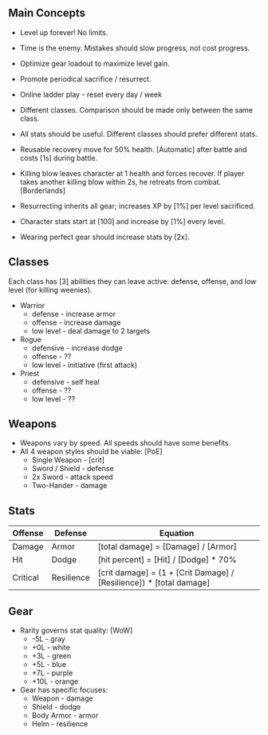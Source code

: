 ## Main Concepts

* Level up forever! No limits.
* Time is the enemy. Mistakes should slow progress, not cost progress.
* Optimize gear loadout to maximize level gain.
* Promote periodical sacrifice / resurrect.
* Online ladder play - reset every day / week
* Different classes.  Comparison should be made only between the same class.
* All stats should be useful. Different classes should prefer different stats.

* Reusable recovery move for 50% health. [Automatic] after battle and costs [1s] during battle.
* Killing blow leaves character at 1 health and forces recover. If player takes another killing blow within 2s, he retreats from combat. [Borderlands]
* Resurrecting inherits all gear; increases XP by [1%] per level sacrificed.
* Character stats start at [100] and increase by [1%] every level.
* Wearing perfect gear should increase stats by [2x].

## Classes

Each class has [3] abilities they can leave active: defense, offense, and low level (for killing weenies).

* Warrior
  * defense - increase armor
  * offense - increase damage
  * low level - deal damage to 2 targets
* Rogue
  * defensive - increase dodge
  * offense - ??
  * low level - initiative (first attack)
* Priest
  * defensive - self heal
  * offense - ??
  * low level - ??

## Weapons

* Weapons vary by speed.  All speeds should have some benefits.
* All 4 weapon styles should be viable: [PoE]
  * Single Weapon - [crit]
  * Sword / Shield - defense
  * 2x Sword - attack speed
  * Two-Hander - damage

## Stats

Offense  | Defense    | Equation
-------- | ---------- | --------
Damage   | Armor      | [total damage] = [Damage] / [Armor]
Hit      | Dodge      | [hit percent] = [Hit] / [Dodge] * 70%
Critical | Resilience | [crit damage] = (1 + [Crit Damage] / [Resilience]) * [total damage]

## Gear

* Rarity governs stat quality: [WoW]
  *  -5L - gray
  *  +0L - white
  *  +3L - green
  *  +5L - blue
  *  +7L - purple
  * +10L - orange
* Gear has specific focuses:
  * Weapon - damage
  * Shield - dodge
  * Body Armor - armor
  * Helm - resilience
